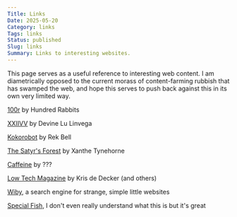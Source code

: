 ```yaml
---
Title: Links
Date: 2025-05-20
Category: links
Tags: links
Status: published
Slug: links
Summary: Links to interesting websites.
---
```


This page serves as a useful reference to interesting web content.  I am diametrically opposed to the current morass of content-farming rubbish that has swamped the web, and hope this serves to push back against this in its own very limited way.

[100r](https://100r.co) by Hundred Rabbits

[XXIIVV](https://xxiivv.com) by Devine Lu Linvega

[Kokorobot](https://kokorobot.ca/) by Rek Bell

[The Satyr's Forest](https://satyrs.eu/) by Xanthe Tynehorne

[Caffeine](https://caffeine.wiki/) by ???

[Low Tech Magazine](https://solar.lowtechmagazine.com/power/) by Kris de Decker (and others)

[Wiby](https://wiby.me/), a search engine for strange, simple little websites

[Special Fish](https://special.fish/), I don't even really understand what this is but it's great